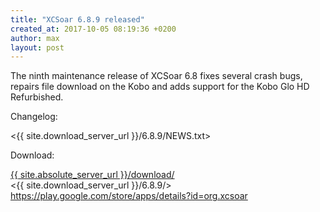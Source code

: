 ```yaml
---
title: "XCSoar 6.8.9 released"
created_at: 2017-10-05 08:19:36 +0200
author: max
layout: post
---
```


The ninth maintenance release of XCSoar 6.8 fixes several crash bugs,
repairs file download on the Kobo and adds support for the Kobo Glo HD
Refurbished.

Changelog:

  <{{ site.download_server_url }}/6.8.9/NEWS.txt>

Download:

 [{{ site.absolute_server_url }}/download/](/download/)  
 <{{ site.download_server_url }}/6.8.9/>  
 <https://play.google.com/store/apps/details?id=org.xcsoar>
